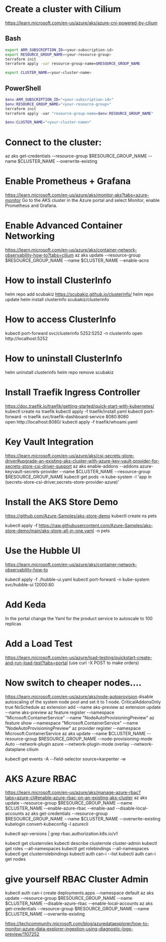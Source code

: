 # Create a cluster with Cilium
https://learn.microsoft.com/en-us/azure/aks/azure-cni-powered-by-cilium

## Bash
```bash
export ARM_SUBSCRIPTION_ID=<your-subscription-id>
export RESOURCE_GROUP_NAME=<your-resource-group>
terraform init
terraform apply -var resource-group-name=$RESOURCE_GROUP_NAME

export CLUSTER_NAME=<your-cluster-name>
```

## PowerShell
```powershell
$env:ARM_SUBSCRIPTION_ID="<your-subscription-id>"
$env:RESOURCE_GROUP_NAME="<your-resource-group>"
terraform init
terraform apply -var "resource-group-name=$env:RESOURCE_GROUP_NAME"

$env:CLUSTER_NAME="<your-cluster-name>"
```

# Connect to the cluster:
az aks get-credentials --resource-group $RESOURCE_GROUP_NAME --name $CLUSTER_NAME --overwrite-existing

# Enable Prometheus + Grafana
https://learn.microsoft.com/en-us/azure/aks/monitor-aks?tabs=azure-monitor
Go to the AKS cluster in the Azure portal and select Monitor, enable Prometheus and Grafana.

# Enable Advanced Container Networking
https://learn.microsoft.com/en-us/azure/aks/container-network-observability-how-to?tabs=cilium
az aks update --resource-group $RESOURCE_GROUP_NAME --name $CLUSTER_NAME --enable-acns


# How to install ClusterInfo
helm repo add scubakiz https://scubakiz.github.io/clusterinfo/
helm repo update
helm install clusterinfo scubakiz/clusterinfo

# How to access ClusterInfo
kubectl port-forward svc/clusterinfo 5252:5252 -n clusterinfo
open http://localhost:5252

# How to uninstall ClusterInfo
helm uninstall clusterinfo
helm repo remove scubakiz

# Install Traefik Ingress Controller
https://doc.traefik.io/traefik/getting-started/quick-start-with-kubernetes/
kubectl create ns traefik
kubectl apply -f traefik/install.yaml
kubectl port-forward -n traefik svc/traefik-dashboard-service 8080:8080   
open http://localhost:8080/
kubectl apply -f traefik/whoami.yaml

# Key Vault Integration
https://learn.microsoft.com/en-us/azure/aks/csi-secrets-store-driver#upgrade-an-existing-aks-cluster-with-azure-key-vault-provider-for-secrets-store-csi-driver-support
az aks enable-addons --addons azure-keyvault-secrets-provider --name $CLUSTER_NAME --resource-group $RESOURCE_GROUP_NAME
kubectl get pods -n kube-system -l 'app in (secrets-store-csi-driver,secrets-store-provider-azure)'



# Install the AKS Store Demo
https://github.com/Azure-Samples/aks-store-demo
kubectl create ns pets

kubectl apply -f https://raw.githubusercontent.com/Azure-Samples/aks-store-demo/main/aks-store-all-in-one.yaml -n pets


# Use the Hubble UI
https://learn.microsoft.com/en-us/azure/aks/container-network-observability-how-to

kubectl apply -f ./hubble-ui.yaml
kubectl port-forward -n kube-system svc/hubble-ui 12000:80

# Add Keda
In the portal
change the Yaml for the product service to autoscale to 100 replicas

# Add a Load Test
https://learn.microsoft.com/en-us/azure/load-testing/quickstart-create-and-run-load-test?tabs=portal
(use curl -X POST to make orders)


# Now switch to cheaper nodes....
https://learn.microsoft.com/en-us/azure/aks/node-autoprovision
disable autoscaling of the system node pool and set it to 1 node.
CriticalAddonsOnly true NoSchedule
az extension add --name aks-preview
az extension update --name aks-preview
az feature register --namespace "Microsoft.ContainerService" --name "NodeAutoProvisioningPreview"
az feature show --namespace "Microsoft.ContainerService" --name "NodeAutoProvisioningPreview"
az provider register --namespace Microsoft.ContainerService
az aks update --name $CLUSTER_NAME --resource-group $RESOURCE_GROUP_NAME --node-provisioning-mode Auto --network-plugin azure --network-plugin-mode overlay --network-dataplane cilium

kubectl get events -A --field-selector source=karpenter -w



# AKS Azure RBAC
https://learn.microsoft.com/en-us/azure/aks/manage-azure-rbac?tabs=azure-cli#enable-azure-rbac-on-an-existing-aks-cluster
az aks update --resource-group $RESOURCE_GROUP_NAME --name $CLUSTER_NAME --enable-azure-rbac --enable-aad --disable-local-accounts
az aks get-credentials --resource-group $RESOURCE_GROUP_NAME --name $CLUSTER_NAME --overwrite-existing
kubelogin convert-kubeconfig -l azurecli

kubectl api-versions | grep rbac.authorization.k8s.io/v1

kubectl get clusterroles
kubectl describe clusterrole cluster-admin
kubectl get roles --all-namespaces
kubectl get rolebindings --all-namespaces
kubectl get clusterrolebindings
kubectl auth can-i --list
kubectl auth can-i get nodes
# give yourself RBAC Cluster Admin
kubectl auth can-i create deployments.apps --namespace default
az aks update --resource-group $RESOURCE_GROUP_NAME --name $CLUSTER_NAME --disable-azure-rbac --enable-local-accounts
az aks get-credentials --resource-group $RESOURCE_GROUP_NAME --name $CLUSTER_NAME --overwrite-existing


https://techcommunity.microsoft.com/blog/azuredataexplorer/how-to-monitor-azure-data-explorer-ingestion-using-diagnostic-logs-preview/1107252